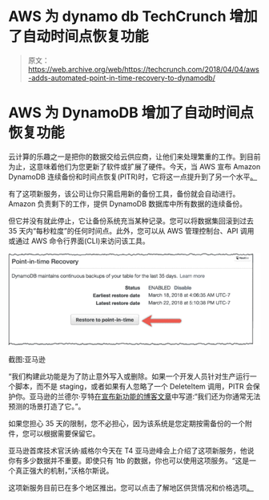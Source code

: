 # AWS 为 dynamo db TechCrunch 增加了自动时间点恢复功能

> 原文：<https://web.archive.org/web/https://techcrunch.com/2018/04/04/aws-adds-automated-point-in-time-recovery-to-dynamodb/>

# AWS 为 DynamoDB 增加了自动时间点恢复功能

云计算的乐趣之一是把你的数据交给云供应商，让他们来处理繁重的工作。到目前为止，这意味着他们为您更新了软件或扩展了硬件。今天，当 AWS 宣布 Amazon DynamoDB 连续备份和时间点恢复(PITR)时，它将这一点提升到了另一个水平[。](https://web.archive.org/web/20230104130545/https://aws.amazon.com/blogs/aws/new-amazon-dynamodb-continuous-backups-and-point-in-time-recovery-pitr/)

有了这项新服务，该公司让你只需启用新的备份工具，备份就会自动进行。Amazon 负责剩下的工作，提供 DynamoDB 数据库中所有数据的连续备份。

但它并没有就此停止，它让备份系统充当某种记录。您可以将数据集回滚到过去 35 天内“每秒粒度”的任何时间点。此外，您可以从 AWS 管理控制台、API 调用或通过 AWS 命令行界面(CLI)来访问该工具。

![](img/c83d7ddd75b5ed20714c19c57c1df5ac.png)

截图:亚马逊

“我们构建此功能是为了防止意外写入或删除。如果一个开发人员针对生产运行一个脚本，而不是 staging，或者如果有人忽略了一个 DeleteItem 调用，PITR 会保护你。亚马逊的兰德尔·亨特[在宣布新功能的博客文章](https://web.archive.org/web/20230104130545/https://aws.amazon.com/blogs/aws/new-amazon-dynamodb-continuous-backups-and-point-in-time-recovery-pitr/)中写道:“我们还为你通常无法预测的场景打造了它。”。

如果您担心 35 天的限制，您不必担心，因为该系统是您定期按需备份的一个附件，您可以根据需要保留它。

亚马逊首席技术官沃纳·威格尔今天在 T4 亚马逊峰会上介绍了这项新服务，他说你有多少数据并不重要。即使只有 1tb 的数据，你也可以使用这项服务。“这是一个真正强大的机制，”沃格尔斯说。

这项新服务目前已在多个地区推出。您可以点击了解地区供货情况和价格选项[。](https://web.archive.org/web/20230104130545/https://aws.amazon.com/dynamodb/pricing/#Continuous_backup_and_point-in-time_recovery)